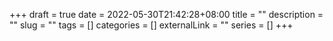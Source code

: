 +++ 
draft = true
date = 2022-05-30T21:42:28+08:00
title = ""
description = ""
slug = "" 
tags = []
categories = []
externalLink = ""
series = []
+++
